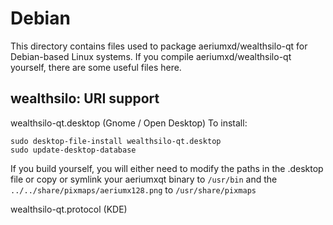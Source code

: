 
Debian
====================
This directory contains files used to package aeriumxd/wealthsilo-qt
for Debian-based Linux systems. If you compile aeriumxd/wealthsilo-qt yourself, there are some useful files here.

## wealthsilo: URI support ##


wealthsilo-qt.desktop  (Gnome / Open Desktop)
To install:

	sudo desktop-file-install wealthsilo-qt.desktop
	sudo update-desktop-database

If you build yourself, you will either need to modify the paths in
the .desktop file or copy or symlink your aeriumxqt binary to `/usr/bin`
and the `../../share/pixmaps/aeriumx128.png` to `/usr/share/pixmaps`

wealthsilo-qt.protocol (KDE)

